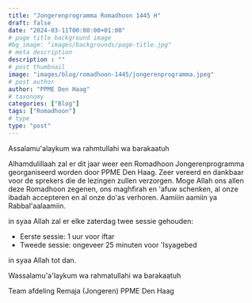 ```yaml
---
title: "Jongerenprogramma Romadhoon 1445 H"
draft: false
date: "2024-03-11T00:00:00+01:00"
# page title background image
#bg_image: "images/backgrounds/page-title.jpg"
# meta description
description : ""
# post thumbnail
image: "images/blog/romadhoon-1445/jongerenprogramma.jpeg"
# post author
author: "PPME Den Haag"
# taxonomy
categories: ["Blog"]
tags: ["Romadhoon"]
# type
type: "post"
---
```


Assalamu'alaykum wa rahmtullahi wa barakaatuh

Alhamdulillaah zal er dit jaar weer een Romadhoon Jongerenprogramma georganiseerd worden door PPME Den Haag.
Zeer vereerd en dankbaar voor de sprekers die de lezingen zullen verzorgen.
Moge Allah ons allen deze Romadhoon zegenen, ons maghfirah en 'afuw schenken, al onze ibadah accepteren en al onze do'as verhoren. Aamiiin aamiin ya Rabbal'aalaamiin.

in syaa Allah zal er elke zaterdag twee sessie gehouden:
* Eerste sessie: 1 uur voor iftar
* Tweede sessie: ongeveer 25 minuten voor 'Isyagebed

in syaa Allah tot dan.

Wassalamu'a'laykum wa rahmatullahi wa barakaatuh

Team afdeling Remaja (Jongeren) PPME Den Haag